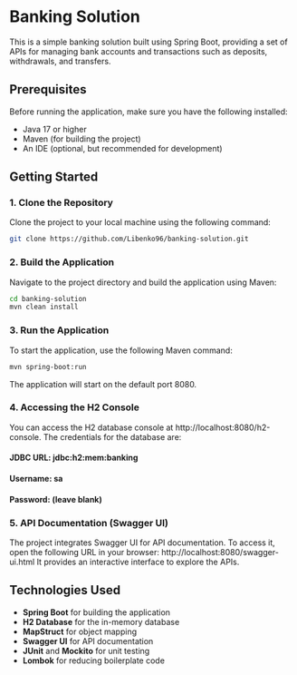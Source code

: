 # Banking Solution

This is a simple banking solution built using Spring Boot, providing a set of APIs for managing bank accounts and transactions such as deposits, withdrawals, and transfers.

## Prerequisites

Before running the application, make sure you have the following installed:

- Java 17 or higher
- Maven (for building the project)
- An IDE (optional, but recommended for development)

## Getting Started

### 1. Clone the Repository

Clone the project to your local machine using the following command:

```bash
git clone https://github.com/Libenko96/banking-solution.git
```
### 2. Build the Application

Navigate to the project directory and build the application using Maven:
```bash
cd banking-solution
mvn clean install
```

### 3. Run the Application
To start the application, use the following Maven command:
```bash
mvn spring-boot:run
```
The application will start on the default port 8080.

### 4. Accessing the H2 Console
You can access the H2 database console at http://localhost:8080/h2-console. The credentials for the database are:

#### JDBC URL: jdbc:h2:mem:banking
#### Username: sa
#### Password: (leave blank)

### 5. API Documentation (Swagger UI)
The project integrates Swagger UI for API documentation. To access it, open the following URL in your browser:
http://localhost:8080/swagger-ui.html
It provides an interactive interface to explore the APIs.

## Technologies Used

- **Spring Boot** for building the application
- **H2 Database** for the in-memory database
- **MapStruct** for object mapping
- **Swagger UI** for API documentation
- **JUnit** and **Mockito** for unit testing
- **Lombok** for reducing boilerplate code


